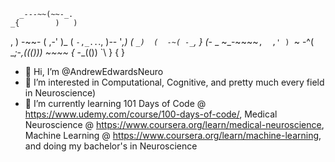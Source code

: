       _---~~(~~-_.
    _{        )   )
  ,   ) -~~- ( ,-' )_
 (  `-,_..`., )-- '_,)
( ` _)  (  -~( -_ `,  }
(_-  _  ~_-~~~~`,  ,' )
  `~ -^(    __;-,((()))
        ~~~~ {_ -_(())
               `\  }
                 { }

- 👋 Hi, I’m @AndrewEdwardsNeuro
- 👀 I’m interested in Computational, Cognitive, and pretty much every field in Neuroscience)
- 🌱 I’m currently learning 
            101 Days of Code @ https://www.udemy.com/course/100-days-of-code/,
            Medical Neuroscience @ https://www.coursera.org/learn/medical-neuroscience,
            Machine Learning @ https://www.coursera.org/learn/machine-learning,
            and doing my bachelor's in Neuroscience

<!---
AndrewEdwardsNeuro/AndrewEdwardsNeuro is a ✨ special ✨ repository because its `README.md` (this file) appears on your GitHub profile.
You can click the Preview link to take a look at your changes.
--->
